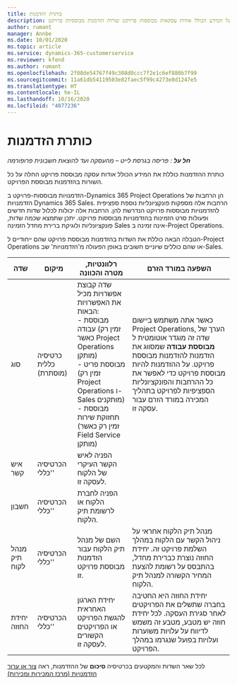 ```yaml
---
title: כותרת הזדמנות
description: נושא זה מספק מידע על המידע הכולל אודות עסקאות מבוססות פרויקט שורות הזדמנות מבוססיות פרויקט.
author: rumant
manager: Annbe
ms.date: 10/01/2020
ms.topic: article
ms.service: dynamics-365-customerservice
ms.reviewer: kfend
ms.author: rumant
ms.openlocfilehash: 2f08de54767f49c308d0ccc7f2e1c6ef880b7f99
ms.sourcegitcommit: 11a61db54119503e82faec5f99c4273e8d1247e5
ms.translationtype: HT
ms.contentlocale: he-IL
ms.lasthandoff: 10/16/2020
ms.locfileid: "4077236"
---
```

# <a name="opportunity-header"></a>כותרת הזדמנות

_**חל על** : פריסה בגרסת לייט – מהעסקה ועד להוצאת חשבונית פרופורמה_

כותרת ההזדמנות כוללת את המידע הכולל אודות עסקה מבוססת פרויקט החלה על כל השורות בהזדמנות מבוססת הפרויקט.

הזדמנויות מבוססות-פרויקט ב-Dynamics 365 Project Operations הן הרחבות של הזדמנויות Dynamics 365 Sales. הרחבות אלה מספקות פונקציונליות נוספת ספציפית להזדמנויות מבוססות פרויקט הנדרשת להן. הרחבות אלה יכולות לכלול שדות חדשים ופעולות סרט הזמינות בהזדמנויות מבוססות פרויקט. יתכן שתמצא שכמה שדות, פונקציונליות ולוגיקת ברירת מחדל הזמינה Sales אינה זמינה ב-Project Operations.

הטבלה הבאה כוללת את השדות בהזדמנות מבוססת פרויקט שהם ייחודיים ל-Project Operations או שהם כוללים שיוניים חשובים באופן הפעולה מ'הזדמנויות' שב-Sales.

| **שדה** | **מיקום** | **רלוונטיות, מטרה והכוונה** | **השפעה במורד הזרם** |
| --- | --- | --- | --- |
| סוג | כרטיסיה כללית (מוסתרת) | שדה קבוצת אפשרויות מכיל את האפשרויות הבאות:</br>- מבוססת עבודה (זמין רק כאשר Project Operations מותקן)</br>- מבוססת פריט (זמין רק Project Operations ו-Sales מותקנים)</br>- מבוססת תחזוקת שירות (זמין רק כאשר Field Service מותקן) | כאשר אתה משתמש ביישום Project Operations, הערך של שדה זה מוגדר אוטומטית ל **מבוססת עבודה** שמסווג את הזדמנות להזדמנות מבוססת פרויקט. על ההזדמנות להיות מבוססת פרויקט כדי לאפשר את כל ההרחבות והפונקציונליות הספציפיות לפרויקט בתהליך המכירה במורד הזרם עבור עסקה זו. |
| איש קשר | הכרטיסיה 'כללי' | הפניה לאיש הקשר העיקרי של הלקוח לעסקה זו. | |
| חשבון | הכרטיסיה 'כללי' | הפניה לחברת הלקוח או לרשומת תיק הלקוח. | |
| מנהל תיק לקוח | הכרטיסיה 'כללי' | השם של מנהל תיק הלקוח עבור הזדמנות מבוססת פרויקט זו. | מנהל תיק הלקוח אחראי על ניהול הקשר עם הלקוח במהלך השלמת פרויקט זה. יחידת החוזה נוצרת כברירת מחדל, בהתבסס על רשומת להצעת המחיר הקשורה למנהל תיק הלקוח. |
| יחידת החוזה | הכרטיסיה 'כללי' | יחידת הארגון האחראית להגשת הפרויקט או הפרויקטים הקשורים לעסקה זו. | יחידת החוזה היא החטיבה בחברה שתשלים את הפרויקטים לאחר סגירת העסקה. לכל יחידת חוזה יש מטבע, מטבע זה משמש לדיווח על עלויות משוערות ועלויות בפועל שנגרמו במהלך הפרויקט. |

לכל שאר השדות והמקטעים בכרטיסיה **סיכום** של ההזדמנות, ראה [צור או ערוך הזדמנויות (מרכז המכירות ומכירות)](https://docs.microsoft.com/dynamics365/sales-enterprise/create-edit-opportunity-sales)
